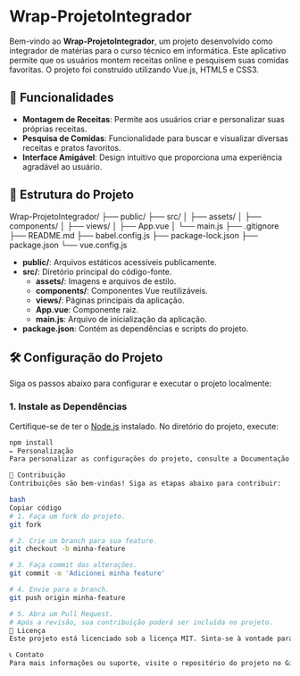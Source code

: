 # Wrap-ProjetoIntegrador

Bem-vindo ao **Wrap-ProjetoIntegrador**, um projeto desenvolvido como integrador de matérias para o curso técnico em informática. Este aplicativo permite que os usuários montem receitas online e pesquisem suas comidas favoritas. O projeto foi construído utilizando Vue.js, HTML5 e CSS3.

## 🚀 Funcionalidades

- **Montagem de Receitas**: Permite aos usuários criar e personalizar suas próprias receitas.
- **Pesquisa de Comidas**: Funcionalidade para buscar e visualizar diversas receitas e pratos favoritos.
- **Interface Amigável**: Design intuitivo que proporciona uma experiência agradável ao usuário.

## 📂 Estrutura do Projeto

Wrap-ProjetoIntegrador/ ├── public/ ├── src/ │ ├── assets/ │ ├── components/ │ ├── views/ │ ├── App.vue │ └── main.js ├── .gitignore ├── README.md ├── babel.config.js ├── package-lock.json ├── package.json └── vue.config.js

- **public/**: Arquivos estáticos acessíveis publicamente.
- **src/**: Diretório principal do código-fonte.
  - **assets/**: Imagens e arquivos de estilo.
  - **components/**: Componentes Vue reutilizáveis.
  - **views/**: Páginas principais da aplicação.
  - **App.vue**: Componente raiz.
  - **main.js**: Arquivo de inicialização da aplicação.
- **package.json**: Contém as dependências e scripts do projeto.

## 🛠️ Configuração do Projeto

Siga os passos abaixo para configurar e executar o projeto localmente:

### 1. Instale as Dependências

Certifique-se de ter o [Node.js](https://nodejs.org/) instalado. No diretório do projeto, execute:

```bash
npm install
✏️ Personalização
Para personalizar as configurações do projeto, consulte a Documentação do Vue CLI.

🤝 Contribuição
Contribuições são bem-vindas! Siga as etapas abaixo para contribuir:

bash
Copiar código
# 1. Faça um fork do projeto.
git fork

# 2. Crie um branch para sua feature.
git checkout -b minha-feature

# 3. Faça commit das alterações.
git commit -m 'Adicionei minha feature'

# 4. Envie para o branch.
git push origin minha-feature

# 5. Abra um Pull Request.
# Após a revisão, sua contribuição poderá ser incluída no projeto.
📄 Licença
Este projeto está licenciado sob a licença MIT. Sinta-se à vontade para usá-lo e modificá-lo conforme necessário.

📞 Contato
Para mais informações ou suporte, visite o repositório do projeto no GitHub: Wrap-ProjetoIntegrador.


